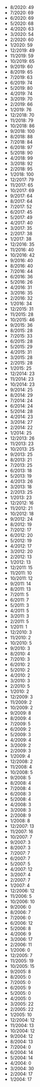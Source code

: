 *  8/2020: 49
*  7/2020: 69
*  6/2020: 69
*  5/2020: 68
*  4/2020: 63
*  3/2020: 54
*  2/2020: 60
*  1/2020: 59
*  12/2019: 49
*  11/2019: 59
*  10/2019: 65
*  9/2019: 60
*  8/2019: 65
*  7/2019: 63
*  6/2019: 74
*  5/2019: 80
*  4/2019: 74
*  3/2019: 70
*  2/2019: 66
*  1/2019: 76
*  12/2018: 70
*  11/2018: 79
*  10/2018: 86
*  9/2018: 100
*  8/2018: 88
*  7/2018: 84
*  6/2018: 97
*  5/2018: 90
*  4/2018: 99
*  3/2018: 92
*  2/2018: 95
*  1/2018: 100
*  12/2017: 79
*  11/2017: 65
*  10/2017: 69
*  9/2017: 64
*  8/2017: 64
*  7/2017: 52
*  6/2017: 45
*  5/2017: 49
*  4/2017: 40
*  3/2017: 35
*  2/2017: 38
*  1/2017: 38
*  12/2016: 35
*  11/2016: 40
*  10/2016: 42
*  9/2016: 40
*  8/2016: 40
*  7/2016: 44
*  6/2016: 36
*  5/2016: 26
*  4/2016: 31
*  3/2016: 35
*  2/2016: 32
*  1/2016: 34
*  12/2015: 31
*  11/2015: 28
*  10/2015: 46
*  9/2015: 36
*  8/2015: 28
*  7/2015: 33
*  6/2015: 28
*  5/2015: 29
*  4/2015: 31
*  3/2015: 28
*  2/2015: 28
*  1/2015: 25
*  12/2014: 23
*  11/2014: 23
*  10/2014: 23
*  9/2014: 25
*  8/2014: 29
*  7/2014: 24
*  6/2014: 24
*  5/2014: 28
*  4/2014: 23
*  3/2014: 27
*  2/2014: 22
*  1/2014: 25
*  12/2013: 26
*  11/2013: 23
*  10/2013: 25
*  9/2013: 25
*  8/2013: 21
*  7/2013: 25
*  6/2013: 18
*  5/2013: 19
*  4/2013: 26
*  3/2013: 18
*  2/2013: 25
*  1/2013: 23
*  12/2012: 16
*  11/2012: 21
*  10/2012: 18
*  9/2012: 24
*  8/2012: 19
*  7/2012: 17
*  6/2012: 20
*  5/2012: 19
*  4/2012: 17
*  3/2012: 20
*  2/2012: 13
*  1/2012: 13
*  12/2011: 15
*  11/2011: 10
*  10/2011: 12
*  9/2011: 14
*  8/2011: 13
*  7/2011: 5
*  6/2011: 7
*  5/2011: 3
*  4/2011: 5
*  3/2011: 3
*  2/2011: 5
*  1/2011: 1
*  12/2010: 3
*  11/2010: 2
*  10/2010: 5
*  9/2010: 3
*  8/2010: 4
*  7/2010: 3
*  6/2010: 2
*  5/2010: 2
*  4/2010: 2
*  3/2010: 3
*  2/2010: 5
*  1/2010: 2
*  12/2009: 3
*  11/2009: 2
*  10/2009: 2
*  9/2009: 8
*  8/2009: 4
*  7/2009: 5
*  6/2009: 2
*  5/2009: 3
*  4/2009: 4
*  3/2009: 2
*  2/2009: 3
*  1/2009: 4
*  12/2008: 2
*  11/2008: 4
*  10/2008: 5
*  9/2008: 5
*  8/2008: 4
*  7/2008: 4
*  6/2008: 3
*  5/2008: 4
*  4/2008: 3
*  3/2008: 3
*  2/2008: 9
*  1/2008: 8
*  12/2007: 13
*  11/2007: 16
*  10/2007: 7
*  9/2007: 3
*  8/2007: 3
*  7/2007: 7
*  6/2007: 7
*  5/2007: 5
*  4/2007: 12
*  3/2007: 4
*  2/2007: 7
*  1/2007: 4
*  12/2006: 12
*  11/2006: 5
*  10/2006: 10
*  9/2006: 0
*  8/2006: 7
*  7/2006: 0
*  6/2006: 12
*  5/2006: 8
*  4/2006: 9
*  3/2006: 17
*  2/2006: 11
*  1/2006: 0
*  12/2005: 7
*  11/2005: 19
*  10/2005: 15
*  9/2005: 8
*  8/2005: 0
*  7/2005: 0
*  6/2005: 9
*  5/2005: 0
*  4/2005: 0
*  3/2005: 22
*  2/2005: 22
*  1/2005: 10
*  12/2004: 12
*  11/2004: 13
*  10/2004: 12
*  9/2004: 12
*  8/2004: 13
*  7/2004: 0
*  6/2004: 14
*  5/2004: 14
*  4/2004: 0
*  3/2004: 30
*  2/2004: 17
*  1/2004: 17